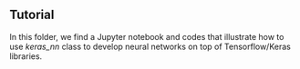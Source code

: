 ## Tutorial

In this folder, we find a Jupyter notebook and codes that illustrate how to use *keras_nn* class to develop neural networks on top of Tensorflow/Keras libraries.
